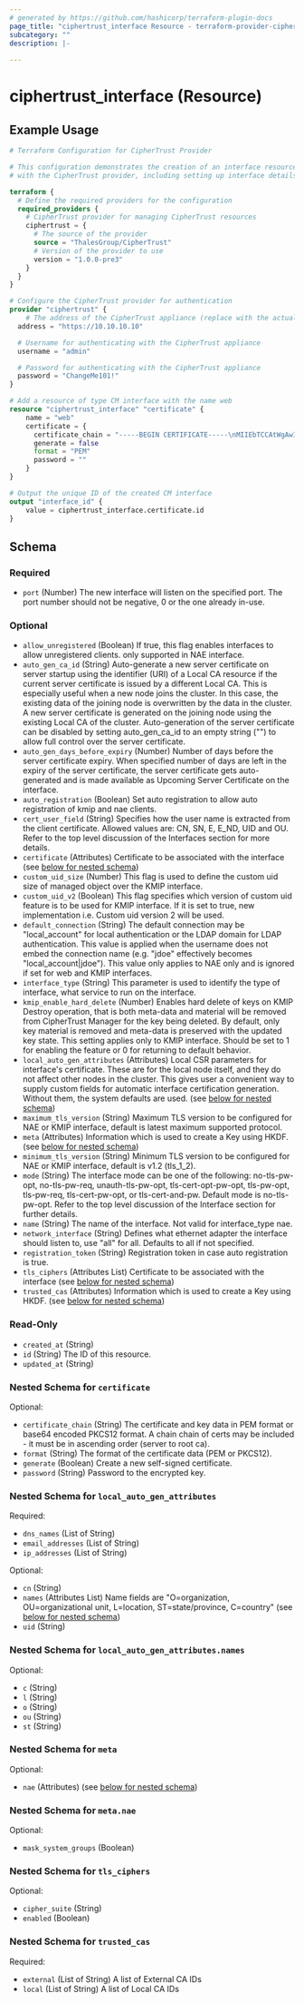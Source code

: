 ```yaml
---
# generated by https://github.com/hashicorp/terraform-plugin-docs
page_title: "ciphertrust_interface Resource - terraform-provider-ciphertrust"
subcategory: ""
description: |-
  
---
```


# ciphertrust_interface (Resource)



## Example Usage

```terraform
# Terraform Configuration for CipherTrust Provider

# This configuration demonstrates the creation of an interface resource
# with the CipherTrust provider, including setting up interface details.

terraform {
  # Define the required providers for the configuration
  required_providers {
    # CipherTrust provider for managing CipherTrust resources
    ciphertrust = {
      # The source of the provider
      source = "ThalesGroup/CipherTrust"
      # Version of the provider to use
      version = "1.0.0-pre3"
    }
  }
}

# Configure the CipherTrust provider for authentication
provider "ciphertrust" {
	# The address of the CipherTrust appliance (replace with the actual address)
  address = "https://10.10.10.10"

  # Username for authenticating with the CipherTrust appliance
  username = "admin"

  # Password for authenticating with the CipherTrust appliance
  password = "ChangeMe101!"
}

# Add a resource of type CM interface with the name web
resource "ciphertrust_interface" "certificate" {
    name = "web"
    certificate = {
      certificate_chain = "-----BEGIN CERTIFICATE-----\nMIIEbTCCAtWgAwIBAgIIYmL8wAp4ZjgwDQYJKoZIhvcNAQELBQAwbDEgMB4GA1UE\nAxMXcnN5c2xvZy50aGFsZXNncm91cC5jb20xDDAKBgNVBAsTA0NQTDEPMA0GA1UE\nChMGVGhhbGVzMQ8wDQYDVQQHEwZBdXN0aW4xCzAJBgNVBAgTAlRYMQswCQYDVQQG\nEwJVUzAeFw0yMjA0MjIxOTA2NDFaFw0yNTAxMTYxOTA2NDVaMGsxHzAdBgNVBAMT\nFmNsaWVudC50aGFsZXNncm91cC5jb20xDDAKBgNVBAsTA0NQTDEPMA0GA1UEChMG\nVGhhbGVzMQ8wDQYDVQQHEwZBdXN0aW4xCzAJBgNVBAgTAlRYMQswCQYDVQQGEwJV\nUzCCASIwDQYJKoZIhvcNAQEBBQADggEPADCCAQoCggEBAKfb1Oz+tul2Grxz/J2x\n1MBIOjiHJj+d74Bi0VfTZ/xHMCw5pf6xI3AXVw+hukh/qHM0qAZ1yyOm8PZ155oP\nTuN62c1ZwkV2c0XvHrjpbK9iIF4zP0y+X23B3eQt7XE3zIiaPmF5+CAMWgPXM1ZR\nHyE5qhT7wpGGtNsRVWYepz0XTbPwRdFZe8IeMXIrfiLlONJCLX9ueqR1Ec73QK/e\n4SVDJHvNwuzXo1BFRnVh+mLjQFmA+GVsYw61cbn2tT5T+1lrpPd7ZhZ7AI2XX6T9\nua3oZXwHNJ9m8Zh+H+qOj4IR/zKZjKszHn8wVBJlSZZ8ieXoVpzp+VHbMG1wVqJo\nBLECAwEAAaOBkzCBkDAMBgNVHRMBAf8EAjAAMB0GA1UdJQQWMBQGCCsGAQUFBwMC\nBggrBgEFBQcDATAhBgNVHREEGjAYghZjbGllbnQudGhhbGVzZ3JvdXAuY29tMB0G\nA1UdDgQWBBS/vJGs7udewv1Lz2/G8T4hbjQn5TAfBgNVHSMEGDAWgBTMv+bTbkR0\nnBUoO7o0fazL6X4hjzANBgkqhkiG9w0BAQsFAAOCAYEAnPvw1qon5fusz+HJpXf8\nD0f4XzEcQf3MWGl1KyoTv43w+4cFH+32pi67fTb0Yu3F8AwbzM0G7WilIuIbfaDU\nh+Sy/XuczdAH2mJ2bhffRqaUD9/53WuMcuqLWj1TIQaUuf39nO6e9AGHTPLvT6ce\nJ0IAi4MR3Y00a+gJ6MeN/GFhbr3eHPveDSMVrKkaPemxO4cpz05SeTDtRobioPSq\nyBUtAYwr4g76mtHZGVvYP2+xgMC6vIuxMOZGfWuS78YT2tJ6Ubdsch5m86ZhkvTD\nGVYHKAHrMnIStzEI0r4+BodKm+zMnRsW0pHQMES9brB457GNXU8tl36K+v11n98F\nxX8jn8g//xX7ughI8mhtrmuHhlR9LIDUqW6fjeSym0dU24c1/n3/gfgRNgVAXCY+\n1Hh7oIYU/fvTzH7GFFOzBdbTmefKLJQ44M0BBZL9w9TSVzgRPPNDuihw+6L5X0cZ\nj9UYX/4b1RLVk9yC+NfgBbiiD6NU49vF6kNnjrvgDE5L\n-----END CERTIFICATE-----\n-----BEGIN RSA PRIVATE KEY-----\nMIIEpAIBAAKCAQEAp9vU7P626XYavHP8nbHUwEg6OIcmP53vgGLRV9Nn/EcwLDml\n/rEjcBdXD6G6SH+oczSoBnXLI6bw9nXnmg9O43rZzVnCRXZzRe8euOlsr2IgXjM/\nTL5fbcHd5C3tcTfMiJo+YXn4IAxaA9czVlEfITmqFPvCkYa02xFVZh6nPRdNs/BF\n0Vl7wh4xcit+IuU40kItf256pHURzvdAr97hJUMke83C7NejUEVGdWH6YuNAWYD4\nZWxjDrVxufa1PlP7WWuk93tmFnsAjZdfpP25rehlfAc0n2bxmH4f6o6PghH/MpmM\nqzMefzBUEmVJlnyJ5ehWnOn5UdswbXBWomgEsQIDAQABAoIBAQCmMPqRYmbKooo6\nB0QXBVg0v84U5Yoy9jWIEU5e/Ao6Nmk1gCYfElaZxiIGcgMzgGDRH1M0gi+Lrt9n\nxLh3Say7gIhfzfyQNYRPuz3ZqhJXWnndijOj0eA9lPIR1n7911cD8GLOs6m8YT5G\nCyziyxJdHPCOMe0jlBE/y9uXbcX6rptAWwQWBmS/3XDMd/PTeDITU+UEFtuojdc7\nC5XkHEgg6mV/x8aVjNu36fu/DQ3rvHXgQG34PRmenB2GR+cl5ZtzyZA7EaROjbtD\nXPXq7l1TUENdQPoB9hcu40RwYp+wpSlaHgk2QvvRn7SDZUA4maSxBvLJjBWJCHsi\nnyvfIgN5AoGBAMpbWKDKLvRohMVrzMM5A5AcfcsSYmqTAjDXE+S6jBjdt0/cMMbZ\nR9fSXhnPM2YiMU+LNjkyT0AAE5qZQdUBJyF1fOGPS+WEDliZShLpUECqOSE2JOH0\n8x/fYF1FQ2Pf8by2uB6GlmdfMd55VfMFIHjusRcI7s8YuFN0P8cFmUHjAoGBANRb\nUk6IgnXW4VPvS2OCiTyn4yxBha0awwauwt6HJuCQAUhteGTOJhvhPbKtdD4pUDEA\nlB9IaCGdQj5EL4g98g0+7s19Jt1DlG0d0HqGDQdhe9cE9yZI09hlE+5co6Ir1Q2I\nJzP4nM1DmVa1h9z4xMOB36tlPZ3dpIoPkRIp+1NbAoGAc4G60GU4cjiq+Qn0oscL\nmpo4z87ZsJ3jlT9f0qMNTzBX79TvXsIuOSqSnkbgvv7riM0dEX7/L7gbeJbcthpn\nXLj0pMgn+YXsrnQpjSvyrEa+P4/pc7VfhiT6m6LqubreAOuHo50Ng0oabDR0dDjL\n9VvCaDSoJDynErP7p74xYiMCgYAxICMtScUsb5ZW7X+6OIN5Bbm3Dj1Xa158mEc6\nZXen8YhqcfCtGUeVoYi9YgUHMFV90I1zozN7uz6M2wdH9FSfndRusyofe7fFemU1\nQveWooWcm2h1cdmYMOHofYPZS1yRMdMn4bacgavidEJG60HRnKTaqKQVdiXPToSX\n+CBNCwKBgQC21qJby/9cEXhkUaPMEfTiRVMcDw9Ok0zGLFPFNkpNdTXyQg2rlztU\nP2TBsqOB74GZjfansVFPA/nHkh63ky16QzuBxnSe8qKOQCunN1va9vN02QpHD25m\nPOLFvwBWFMScOCHxIwNf+QGeeJp8gzntLw61SyuUqGbZ1yvMIM5Lgg==\n-----END RSA PRIVATE KEY-----\n-----BEGIN CERTIFICATE-----\nMIIEwTCCAymgAwIBAgIIYmLF5CG+O/4wDQYJKoZIhvcNAQELBQAwbDEgMB4GA1UE\nAxMXcnN5c2xvZy50aGFsZXNncm91cC5jb20xDDAKBgNVBAsTA0NQTDEPMA0GA1UE\nChMGVGhhbGVzMQ8wDQYDVQQHEwZBdXN0aW4xCzAJBgNVBAgTAlRYMQswCQYDVQQG\nEwJVUzAeFw0yMjA0MjIxNTEyMzdaFw0zMjA0MjAxNTEyNDVaMGwxIDAeBgNVBAMT\nF3JzeXNsb2cudGhhbGVzZ3JvdXAuY29tMQwwCgYDVQQLEwNDUEwxDzANBgNVBAoT\nBlRoYWxlczEPMA0GA1UEBxMGQXVzdGluMQswCQYDVQQIEwJUWDELMAkGA1UEBhMC\nVVMwggGiMA0GCSqGSIb3DQEBAQUAA4IBjwAwggGKAoIBgQDEGGVs3IpvFcGk7E75\nGD8GbWh3y8QrRWDSkGbjtYA/UDFESgd2cYK8tAimXYxYaCqYQ8Pk3n4YCzeYdtWr\nmMuDvlrOZzNChkMtnuBfDq2xxaLV1sw7ideSbhRs7b7wST0s2ZaaTZlBUm98kLa4\nfomhA21XfecKwIduN3mVYz8tv2wvGnz5LUA/VwQelMINJimnRFqjSlIdDnss4vZb\nMXJIUBcjGeCwHBKMx6iO+W8t4tVP2LHNEHal6+P1bYYP47SA4AaZKcCrajpDMJDh\nDAes0rFIhl4mr2s/F+OFOUWEPKWTzE9hgZJoOAyu+fjINR6nMim1rppnO56kLG3o\nLjWWR1CCwStHVL00RaQSShlGFwKEDym86sp4lb4Wq7YgAE2BM5F0QhqpSAsnp8sn\nKRYmgOuuak/YZXSSN6DBLdDAvlU7nnh9l4QVvmV+arzlRKarpSDGusThQfHxmAGe\nYLT2e6ImAkaT3qidweVFvVroAzlxVTcd0YWoqkhO389MsxECAwEAAaNnMGUwDwYD\nVR0TAQH/BAUwAwEB/zAiBgNVHREEGzAZghdyc3lzbG9nLnRoYWxlc2dyb3VwLmNv\nbTAPBgNVHQ8BAf8EBQMDBwYAMB0GA1UdDgQWBBTMv+bTbkR0nBUoO7o0fazL6X4h\njzANBgkqhkiG9w0BAQsFAAOCAYEAIjRlWUC9eTKkCR9k7mIwE6sjLkQqQo9CEEqX\nJhT5FChvxK/TlLb427a3B1glpo0DXXcOt/lA71zz69vg3FOlDNhP8ggIucl6qV+c\nG5eDIzV1XLPOIeyXmImg++/jojtofMJEciYyU0IGQ+3+2rKl3+4F8+yZQBRopP0b\nao9BD/IKH913NSKodkrivn5LSZqdOYi+yiFYUTPe1XA1OnI89E2xH4ZaX0g5Sxxw\nqWFu3LXrJUd9HQp6I7hvSHPtByPEWnj1WEVpdlXNuTRZl9Qewp+F2/4xiA0idftU\nySQlgX9teCgOwn4/TTxgy6v/kWhWJncMus0T71hUatgATQhqvkz/RH8ucNoKIDKl\nYezuXywR6To5/9SyhU4/z4etCMp+PJH8DQmiYQJB6xRvrNgS6dCbcYL4pWXuXCkv\nivzyv/K/G+7PHhgNLLxUZcKzpdxlaSTmtkxhgqwZ7nl/xX+ocrZLjohKHBFbFWLR\nSN09lRQcs7RbEpX/HDlIoOzok4KO\n-----END CERTIFICATE-----\n"
      generate = false
      format = "PEM"
      password = ""
    }
}

# Output the unique ID of the created CM interface
output "interface_id" {
    value = ciphertrust_interface.certificate.id
}
```

<!-- schema generated by tfplugindocs -->
## Schema

### Required

- `port` (Number) The new interface will listen on the specified port. The port number should not be negative, 0 or the one already in-use.

### Optional

- `allow_unregistered` (Boolean) If true, this flag enables interfaces to allow unregistered clients. only supported in NAE interface.
- `auto_gen_ca_id` (String) Auto-generate a new server certificate on server startup using the identifier (URI) of a Local CA resource if the current server certificate is issued by a different Local CA. This is especially useful when a new node joins the cluster. In this case, the existing data of the joining node is overwritten by the data in the cluster. A new server certificate is generated on the joining node using the existing Local CA of the cluster. Auto-generation of the server certificate can be disabled by setting auto_gen_ca_id to an empty string ("") to allow full control over the server certificate.
- `auto_gen_days_before_expiry` (Number) Number of days before the server certificate expiry. When specified number of days are left in the expiry of the server certificate, the server certificate gets auto-generated and is made available as Upcoming Server Certificate on the interface.
- `auto_registration` (Boolean) Set auto registration to allow auto registration of kmip and nae clients.
- `cert_user_field` (String) Specifies how the user name is extracted from the client certificate. Allowed values are: CN, SN, E, E_ND, UID and OU. Refer to the top level discussion of the Interfaces section for more details.
- `certificate` (Attributes) Certificate to be associated with the interface (see [below for nested schema](#nestedatt--certificate))
- `custom_uid_size` (Number) This flag is used to define the custom uid size of managed object over the KMIP interface.
- `custom_uid_v2` (Boolean) This flag specifies which version of custom uid feature is to be used for KMIP interface. If it is set to true, new implementation i.e. Custom uid version 2 will be used.
- `default_connection` (String) The default connection may be "local_account" for local authentication or the LDAP domain for LDAP authentication. This value is applied when the username does not embed the connection name (e.g. "jdoe" effectively becomes "local_account|jdoe"). This value only applies to NAE only and is ignored if set for web and KMIP interfaces.
- `interface_type` (String) This parameter is used to identify the type of interface, what service to run on the interface.
- `kmip_enable_hard_delete` (Number) Enables hard delete of keys on KMIP Destroy operation, that is both meta-data and material will be removed from CipherTrust Manager for the key being deleted. By default, only key material is removed and meta-data is preserved with the updated key state. This setting applies only to KMIP interface. Should be set to 1 for enabling the feature or 0 for returning to default behavior.
- `local_auto_gen_attributes` (Attributes) Local CSR parameters for interface's certificate. These are for the local node itself, and they do not affect other nodes in the cluster. This gives user a convenient way to supply custom fields for automatic interface certification generation. Without them, the system defaults are used. (see [below for nested schema](#nestedatt--local_auto_gen_attributes))
- `maximum_tls_version` (String) Maximum TLS version to be configured for NAE or KMIP interface, default is latest maximum supported protocol.
- `meta` (Attributes) Information which is used to create a Key using HKDF. (see [below for nested schema](#nestedatt--meta))
- `minimum_tls_version` (String) Minimum TLS version to be configured for NAE or KMIP interface, default is v1.2 (tls_1_2).
- `mode` (String) The interface mode can be one of the following: no-tls-pw-opt, no-tls-pw-req, unauth-tls-pw-opt, tls-cert-opt-pw-opt, tls-pw-opt, tls-pw-req, tls-cert-pw-opt, or tls-cert-and-pw. Default mode is no-tls-pw-opt. Refer to the top level discussion of the Interface section for further details.
- `name` (String) The name of the interface. Not valid for interface_type nae.
- `network_interface` (String) Defines what ethernet adapter the interface should listen to, use "all" for all. Defaults to all if not specified.
- `registration_token` (String) Registration token in case auto registration is true.
- `tls_ciphers` (Attributes List) Certificate to be associated with the interface (see [below for nested schema](#nestedatt--tls_ciphers))
- `trusted_cas` (Attributes) Information which is used to create a Key using HKDF. (see [below for nested schema](#nestedatt--trusted_cas))

### Read-Only

- `created_at` (String)
- `id` (String) The ID of this resource.
- `updated_at` (String)

<a id="nestedatt--certificate"></a>
### Nested Schema for `certificate`

Optional:

- `certificate_chain` (String) The certificate and key data in PEM format or base64 encoded PKCS12 format. A chain chain of certs may be included - it must be in ascending order (server to root ca).
- `format` (String) The format of the certificate data (PEM or PKCS12).
- `generate` (Boolean) Create a new self-signed certificate.
- `password` (String) Password to the encrypted key.


<a id="nestedatt--local_auto_gen_attributes"></a>
### Nested Schema for `local_auto_gen_attributes`

Required:

- `dns_names` (List of String)
- `email_addresses` (List of String)
- `ip_addresses` (List of String)

Optional:

- `cn` (String)
- `names` (Attributes List) Name fields are "O=organization, OU=organizational unit, L=location, ST=state/province, C=country" (see [below for nested schema](#nestedatt--local_auto_gen_attributes--names))
- `uid` (String)

<a id="nestedatt--local_auto_gen_attributes--names"></a>
### Nested Schema for `local_auto_gen_attributes.names`

Optional:

- `c` (String)
- `l` (String)
- `o` (String)
- `ou` (String)
- `st` (String)



<a id="nestedatt--meta"></a>
### Nested Schema for `meta`

Optional:

- `nae` (Attributes) (see [below for nested schema](#nestedatt--meta--nae))

<a id="nestedatt--meta--nae"></a>
### Nested Schema for `meta.nae`

Optional:

- `mask_system_groups` (Boolean)



<a id="nestedatt--tls_ciphers"></a>
### Nested Schema for `tls_ciphers`

Optional:

- `cipher_suite` (String)
- `enabled` (Boolean)


<a id="nestedatt--trusted_cas"></a>
### Nested Schema for `trusted_cas`

Required:

- `external` (List of String) A list of External CA IDs
- `local` (List of String) A list of Local CA IDs
